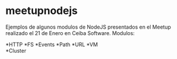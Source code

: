 # meetupnodejs
Ejemplos de algunos modulos de NodeJS presentados en el Meetup realizado el 21 de Enero en Ceiba Software.
Modulos:

*HTTP 
*FS 
*Events 
*Path
*URL
*VM  
*Cluster
